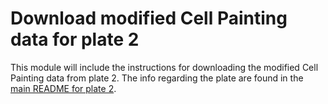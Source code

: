 # Download modified Cell Painting data for plate 2

This module will include the instructions for downloading the modified Cell Painting data from plate 2. 
The info regarding the plate are found in the [main README for plate 2](Plate_2_data/README.md).